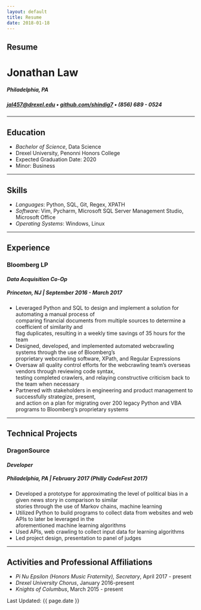 ```yaml
---
layout: default
title: Resume
date: 2018-01-18
---
```


## Resume
# Jonathan Law
##### *Philadelphia, PA*  
##### [jal457@drexel.edu](mailto:jal457@drexel.edu) • [github.com/shindig7](http://www.github.com/shindig7) • (856) 689 - 0524  
---
## Education
- *Bachelor of Science*, Data Science
- Drexel University, Penonni Honors College
- Expected Graduation Date: 2020
- Minor: Business

----

## Skills
- *Languages*: Python, SQL, Git, Regex, XPATH
- *Software*: Vim, Pycharm, Microsoft SQL Server Management Studio, Microsoft Office
- *Operating Systems*: Windows, Linux

----

## Experience
### Bloomberg LP 
#### *Data Acquisition Co-Op*
##### Princeton, NJ | September 2016 - March 2017
 - Leveraged Python and SQL to design and implement a solution for automating a manual process of  
   comparing financial documents from multiple sources to determine a coefficient of similarity and  
   flag duplicates, resulting in a weekly time savings of 35 hours for the team
 - Designed, developed, and implemented automated webcrawling systems through the use of Bloomberg’s  
   proprietary webcrawling software, XPath, and Regular Expressions
 - Oversaw all quality control efforts for the webcrawling team’s overseas vendors through reviewing code syntax,  
   testing completed crawlers, and relaying constructive criticism back to the team when necessary
 - Partnered with stakeholders in engineering and product management to successfully strategize, present,  
   and action on a plan for migrating over 200 legacy Python and VBA programs to Bloomberg’s proprietary systems

---
   
## Technical Projects
### DragonSource 
#### *Developer*  
##### Philadelphia, PA | February 2017 (Philly CodeFest 2017)
- Developed a prototype for approximating the level of political bias in a given news story in comparison to similar  
 stories through the use of Markov chains, machine learning
- Utilized Python to build programs to collect data from websites and web APIs to later be leveraged in the  
  aforementioned machine learning algorithms
- Used APIs, web crawling to collect input data for learning algorithms
- Led project design, presentation to panel of judges

---

## Activities and Professional Affiliations
- *Pi Nu Epsilon (Honors Music Fraternity), Secretary*, April 2017 - present
- *Drexel University Chorus*, January 2016-present
- *Knights of Columbus*, March 2015 - present


Last Updated: {{ page.date }}

